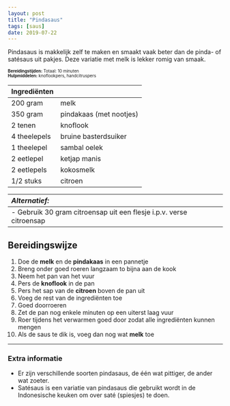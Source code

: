 ```yaml
---
layout: post
title: "Pindasaus"
tags: [saus]
date: 2019-07-22
---
```


Pindasaus is makkelijk zelf te maken en smaakt vaak beter dan de pinda- of satésaus uit pakjes. Deze variatie met melk is lekker romig van smaak.  

<sub><sup>
**Bereidingstijden:** Totaal: 10 minuten  
**Hulpmiddelen:** knoflookpers, handcitruspers
</sup></sub>

| Ingrediënten |                         |
|:------------ |:----------------------- |
| 200 gram     | melk                    |
| 350 gram     | pindakaas (met nootjes) |
| 2 tenen      | knoflook                |
| 4 theelepels | bruine basterdsuiker    |
| 1 theelepel  | sambal oelek            |
| 2 eetlepel   | ketjap manis            |
| 2 eetlepels  | kokosmelk               |
| 1/2 stuks    | citroen                 |


| _Alternatief:_                                                      | 
|:------------------------------------------------------------------- |
| - Gebruik 30 gram citroensap uit een flesje i.p.v. verse citroensap |


## Bereidingswijze
1. Doe de **melk** en de **pindakaas** in een pannetje
2. Breng onder goed roeren langzaam to bijna aan de kook
3. Neem het pan van het vuur
4. Pers de **knoflook** in de pan
5. Pers het sap van de **citroen** boven de pan uit
6. Voeg de rest van de ingrediënten toe
7. Goed doorroeren
4. Zet de pan nog enkele minuten op een uiterst laag vuur
5. Roer tijdens het verwarmen goed door zodat alle ingrediënten kunnen mengen
6. Als de saus te dik is, voeg dan nog wat **melk** toe

-----------------------------------------------------------------------
### Extra informatie  
- Er zijn verschillende soorten pindasaus, de één wat pittiger, de ander wat zoeter.
- Satésaus is een variatie van pindasaus die gebruikt wordt in de Indonesische keuken om over saté (spiesjes) te doen.
